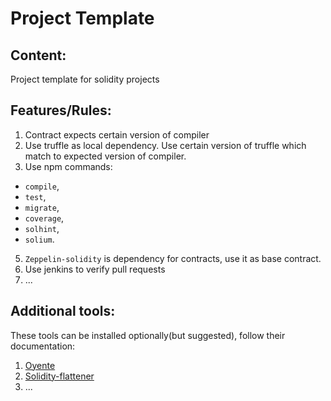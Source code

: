 # Project Template

## Content:
Project template for solidity projects

## Features/Rules:
1. Contract expects certain version of compiler
2. Use truffle as local dependency.
Use certain version of truffle which match to expected version of compiler.
4. Use npm commands:
 - `compile`,
 - `test`,
 - `migrate`,
 - `coverage`,
 - `solhint`,
 - `solium`.
5. `Zeppelin-solidity` is dependency for contracts, use it as base contract.
6. Use jenkins to verify pull requests
7. ...

## Additional tools:
These tools can be installed optionally(but suggested), follow their documentation:
1. [Oyente](https://github.com/melonproject/oyente)
2. [Solidity-flattener](https://github.com/BlockCatIO/solidity-flattener)
3. ...


